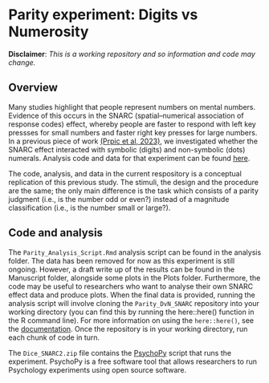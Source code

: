 # Parity experiment: Digits vs Numerosity

**Disclaimer**: *This is a working repository and so information and code may change.*

## Overview

Many studies highlight that people represent numbers on mental numbers. Evidence of this occurs in the SNARC (spatial–numerical association of response codes) effect, whereby people are faster to respond with left key pressses for small numbers and faster right key presses for large numbers. In a previous piece of work [(Prpic et al, 2023)](https://link.springer.com/article/10.3758/s13423-023-02246-w), we investigated whether the SNARC effect interacted with symbolic (digits) and non-symbolic (dots) numerals. Analysis code and data for that experiment can be found [here](https://github.com/courtneygoodridge/DvN_manuscript_analysis). 

The code, analysis, and data in the current respository is a conceptual replication of this previous study. The stimuli, the design and the procedure are the same; the only main difference is the task which consists of a parity judgment (i.e., is the number odd or even?) instead of a magnitude classification (i.e., is the number small or large?). 

## Code and analysis

The `Parity_Analysis_Script.Rmd` analysis script can be found in the analysis folder. The data has been removed for now as this experiment is still ongoing. However, a draft write up of the results can be found in the Manuscript folder, alongside some plots in the Plots folder. Furthermore, the code may be useful to researchers who want to analyse their own SNARC effect data and produce plots. When the final data is provided, running the analysis script will involve cloning the `Parity_DvN_SNARC` repository into your working directory (you can find this by running the here::here() function in the R command line). For more information on using the `here::here()`, see the [documentation](https://here.r-lib.org/). Once the repository is in your working directory, run each chunk of code in turn.

The `Dice_SNARC2.zip` file contains the [PsychoPy](https://www.psychopy.org/) script that runs the experiment. PsychoPy is a free software tool that allows researchers to run Psychology experiments using open source software. 
